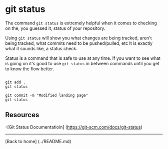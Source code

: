 # git status

The command `git status` is extremely helpful when it comes to checking on the, you guessed it, status of your repository.

Using `git status` will show you what changes are being tracked, aren't being tracked, what commits need to be pushed/pulled, etc
It is exactly what it sounds like, a status check.

Status is a command that is safe to use at any time.
If you want to see what is going on it's good to use `git status` in between commands until you get to know the flow better.

```

git add .
git status

git commit -m "Modified landing page" 
git status
```

## Resources
-[Git Status Documentatioin] (https://git-scm.com/docs/git-status)

---

[Back to home] (../README.md)